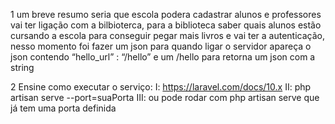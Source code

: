 1 um breve resumo seria que escola podera cadastrar alunos e professores vai ter ligação com a bilbioterca, para a biblioteca saber quais alunos estão cursando a escola para conseguir pegar mais livros e vai ter a autenticação, 
nesso momento foi fazer um json para quando ligar o servidor apareça o json contendo “hello_url” :  “/hello” e um /hello para retorna um json com a string

2 Ensine como executar o serviço:
I: https://laravel.com/docs/10.x
II: php artisan serve --port=suaPorta
III: ou pode rodar com php artisan serve que já tem uma porta definida

